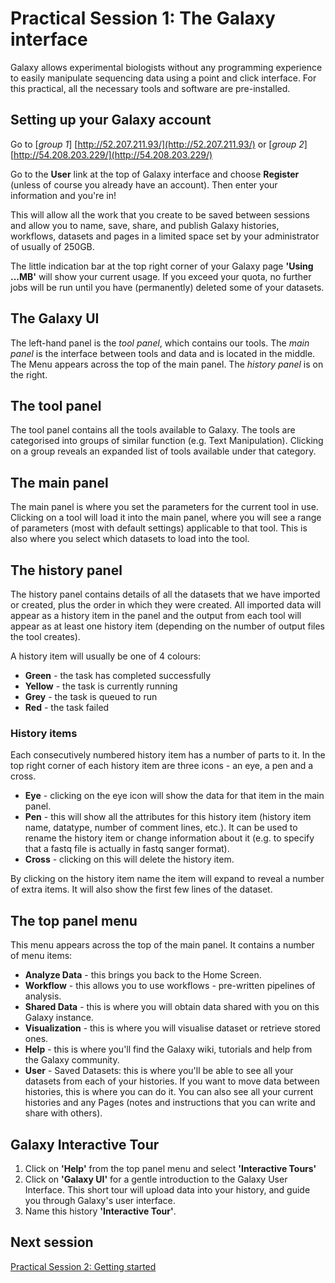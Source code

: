 # Practical Session 1: The Galaxy interface

Galaxy allows experimental biologists without any programming experience to easily manipulate sequencing data using a point and click interface. For this practical, all the necessary tools and software are pre-installed.

## Setting up your Galaxy account

Go to [*group 1*] [http://52.207.211.93/](http://52.207.211.93/) or [*group 2*] [http://54.208.203.229/](http://54.208.203.229/)

Go to the **User** link at the top of Galaxy interface and choose **Register** (unless of course you already have an account). Then enter your information and you're in!

This will allow all the work that you create to be saved between sessions and allow you to name, save, share, and publish Galaxy histories, workflows, datasets and pages in a limited space set by your administrator of usually of 250GB.

The little indication bar at the top right corner of your Galaxy page **'Using ...MB'** will show your current usage. If you exceed your quota, no further jobs will be run until you have (permanently) deleted some of your datasets.

## The Galaxy UI

The left-hand panel is the *tool panel*, which contains our tools. The *main panel* is the interface between tools and data and is located in the middle. The Menu appears across the top of the main panel. The *history panel* is on the right.

## The tool panel

The tool panel contains all the tools available to Galaxy. The tools are categorised into groups of similar function (e.g. Text Manipulation). Clicking on a group reveals an expanded list of tools available under that category.

## The main panel

The main panel is where you set the parameters for the current tool in use. Clicking on a tool will load it into the main panel, where you will see a range of parameters (most with default settings) applicable to that tool. This is also where you select which datasets to load into the tool.

## The history panel

The history panel contains details of all the datasets that we have imported or created, plus the order in which they were created. All imported data will appear as a history item in the panel and the output from each tool will appear as at least one history item (depending on the number of output files the tool creates).

A history item will usually be one of 4 colours:

* **Green** - the task has completed successfully
* **Yellow** - the task is currently running
* **Grey** - the task is queued to run
* **Red** - the task failed

### History items

Each consecutively numbered history item has a number of parts to it. In the top right corner of each history item are three icons - an eye, a pen and a cross.

* **Eye** - clicking on the eye icon will show the data for that item in the main panel.
* **Pen** - this will show all the attributes for this history item (history item name, datatype, number of comment lines, etc.). It can be used to rename the history item or change information about it (e.g. to specify that a fastq file is actually in fastq sanger format).
* **Cross** - clicking on this will delete the history item.

By clicking on the history item name the item will expand to reveal a number of extra items. It will also show the first few lines of the dataset.

## The top panel menu

This menu appears across the top of the main panel. It contains a number of menu items:

* **Analyze Data** - this brings you back to the Home Screen.
* **Workflow** - this allows you to use workflows - pre-written pipelines of analysis.
* **Shared Data** - this is where you will obtain data shared with you on this Galaxy instance.
* **Visualization** - this is where you will visualise dataset or retrieve stored ones.
* **Help** - this is where you'll find the Galaxy wiki, tutorials and help from the Galaxy community.
* **User** - Saved Datasets: this is where you'll be able to see all your datasets from each of your histories. If you want to move data between histories, this is where you can do it. You can also see all your current histories and any Pages (notes and instructions that you can write and share with others).

## Galaxy Interactive Tour

1. Click on **'Help'** from the top panel menu and select **'Interactive Tours'**
2. Click on **'Galaxy UI'** for a gentle introduction to the Galaxy User Interface. This short tour will upload data into your history, and guide you through Galaxy's user interface.
3. Name this history **'Interactive Tour'**.

## Next session

[Practical Session 2: Getting started](galaxy_intro_session2.md)
